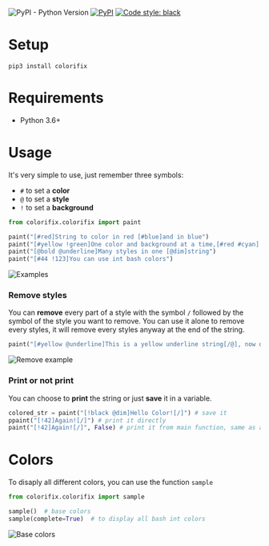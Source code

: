 ![PyPI - Python Version](https://img.shields.io/pypi/pyversions/colorifix)
[![PyPI](https://img.shields.io/pypi/v/colorifix?color=red)](https://pypi.org/project/colorifix/)
[![Code style: black](https://img.shields.io/badge/code%20style-black-000000.svg)](https://github.com/psf/black)

# Setup

```
pip3 install colorifix
```

# Requirements
* Python 3.6+

# Usage
It's very simple to use, just remember three symbols:
* `#` to set a **color**
* `@` to set a **style**
* `!` to set a **background**
```python
from colorifix.colorifix import paint

paint("[#red]String to color in red [#blue]and in blue")
paint("[#yellow !green]One color and background at a time,[#red #cyan] last set win")
paint("[@bold @underline]Many styles in one [@dim]string")
paint("[#44 !123]You can use int bash colors")
```
![Examples](images/examples.png)
### Remove styles
You can **remove** every part of a style with the symbol `/` followed by the symbol of the style you want to remove. You can use it alone to remove every styles, it will remove every styles anyway at the end of the string.
```python
paint("[#yellow @underline]This is a yellow underline string[/@], now only yellow[/].")
```
![Remove example](images/remove.png)
### Print or not print
You can choose to **print** the string or just **save** it in a variable.
```python
colored_str = paint("[!black @dim]Hello Color![/]") # save it
ppaint("[!42]Again![/]") # print it directly
paint("[!42]Again![/]", False) # print it from main function, same as above
```

# Colors
To disaply all different colors, you can use the function `sample`
```python
from colorifix.colorifix import sample

sample()  # base colors
sample(complete=True)  # to display all bash int colors
```
![Base colors](images/colors.png)
